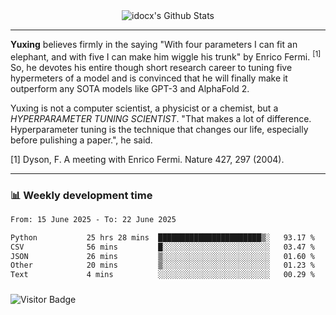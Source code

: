 <div align="center">
    <img align="center" src="https://github-readme-stats.vercel.app/api?username=idocx&show_icons=true&count_private=true&hide_border=true" alt="idocx's Github Stats"></img>
</div>

---

**Yuxing** believes firmly in the saying "With four parameters I can fit an elephant, and with five I can make him wiggle his trunk" by Enrico Fermi. <sup>[1]</sup> So, he devotes his entire though short research career to tuning five hypermeters of a model and is convinced that he will finally make it outperform any SOTA models like GPT-3 and AlphaFold 2.

Yuxing is not a computer scientist, a physicist or a chemist, but a *HYPERPARAMETER TUNING SCIENTIST*. "That makes a lot of difference. Hyperparameter tuning is the technique that changes our life, especially before pulishing a paper.", he said.

[1] Dyson, F. A meeting with Enrico Fermi. Nature 427, 297 (2004).


---

### 📊 Weekly development time
<!--START_SECTION:waka-->

```txt
From: 15 June 2025 - To: 22 June 2025

Python           25 hrs 28 mins  ███████████████████████▒░   93.17 %
CSV              56 mins         █░░░░░░░░░░░░░░░░░░░░░░░░   03.47 %
JSON             26 mins         ▒░░░░░░░░░░░░░░░░░░░░░░░░   01.60 %
Other            20 mins         ▒░░░░░░░░░░░░░░░░░░░░░░░░   01.23 %
Text             4 mins          ░░░░░░░░░░░░░░░░░░░░░░░░░   00.29 %
```

<!--END_SECTION:waka-->

### 

![Visitor Badge](https://visitor-badge.laobi.icu/badge?page_id=idocx.idocx)